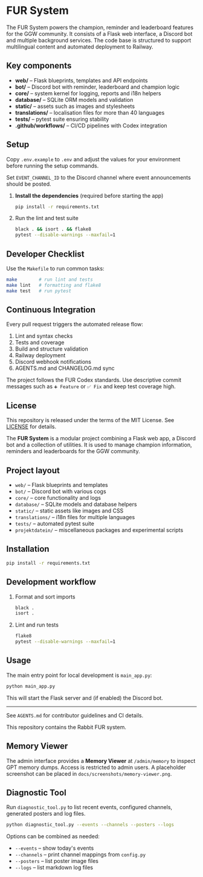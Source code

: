 # FUR System

The FUR System powers the champion, reminder and leaderboard features for the GGW community. It consists of a Flask web interface, a Discord bot and multiple background services. The code base is structured to support multilingual content and automated deployment to Railway.

## Key components

- **web/** – Flask blueprints, templates and API endpoints
- **bot/** – Discord bot with reminder, leaderboard and champion logic
- **core/** – system kernel for logging, reports and i18n helpers
- **database/** – SQLite ORM models and validation
- **static/** – assets such as images and stylesheets
- **translations/** – localisation files for more than 40 languages
- **tests/** – pytest suite ensuring stability
- **.github/workflows/** – CI/CD pipelines with Codex integration

## Setup

Copy `.env.example` to `.env` and adjust the values for your environment before running the setup commands.

Set `EVENT_CHANNEL_ID` to the Discord channel where event announcements should be posted.

1. **Install the dependencies** (required before starting the app)
   ```bash
   pip install -r requirements.txt
   ```
2. Run the lint and test suite
   ```bash
   black . && isort . && flake8
   pytest --disable-warnings --maxfail=1
   ```

## Developer Checklist

Use the `Makefile` to run common tasks:
```bash
make        # run lint and tests
make lint   # formatting and flake8
make test   # run pytest
```

## Continuous Integration

Every pull request triggers the automated release flow:

1. Lint and syntax checks
2. Tests and coverage
3. Build and structure validation
4. Railway deployment
5. Discord webhook notifications
6. AGENTS.md and CHANGELOG.md sync

The project follows the FUR Codex standards. Use descriptive commit messages such as `➕ Feature` or `✅ Fix` and keep test coverage high.

## License

This repository is released under the terms of the MIT License. See [LICENSE](LICENSE) for details.

The **FUR System** is a modular project combining a Flask web app, a Discord bot and a collection of utilities. It is used to manage champion information, reminders and leaderboards for the GGW community.

## Project layout

- `web/` – Flask blueprints and templates
- `bot/` – Discord bot with various cogs
- `core/` – core functionality and logs
- `database/` – SQLite models and database helpers
- `static/` – static assets like images and CSS
- `translations/` – i18n files for multiple languages
- `tests/` – automated pytest suite
- `projektdatein/` – miscellaneous packages and experimental scripts

## Installation

```bash
pip install -r requirements.txt
```

## Development workflow

1. Format and sort imports
   ```bash
   black .
   isort .
   ```
2. Lint and run tests
   ```bash
   flake8
   pytest --disable-warnings --maxfail=1
   ```

## Usage

The main entry point for local development is `main_app.py`:

```bash
python main_app.py
```

This will start the Flask server and (if enabled) the Discord bot.

---

See `AGENTS.md` for contributor guidelines and CI details.

This repository contains the Rabbit FUR system.

## Memory Viewer

The admin interface provides a **Memory Viewer** at `/admin/memory` to inspect GPT memory dumps. Access is restricted to admin users. A placeholder screenshot can be placed in `docs/screenshots/memory-viewer.png`.

## Diagnostic Tool

Run `diagnostic_tool.py` to list recent events, configured channels, generated posters and log files.

```bash
python diagnostic_tool.py --events --channels --posters --logs
```

Options can be combined as needed:

- `--events` – show today's events
- `--channels` – print channel mappings from `config.py`
- `--posters` – list poster image files
- `--logs` – list markdown log files

